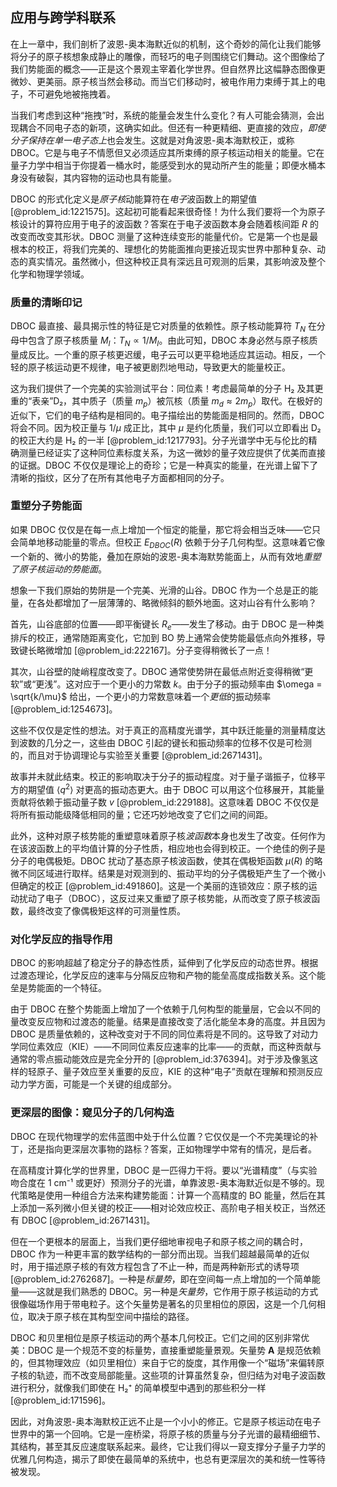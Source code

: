 ## 应用与跨学科联系

在上一章中，我们剖析了波恩-奥本海默近似的机制，这个奇妙的简化让我们能够将分子的原子核想象成静止的雕像，而轻巧的电子则围绕它们舞动。这个图像给了我们势能面的概念——正是这个景观主宰着化学世界。但自然界比这幅静态图像更微妙、更美丽。原子核当然会移动。而当它们移动时，被电作用力束缚于其上的电子，不可避免地被拖拽着。

当我们考虑到这种“拖拽”时，系统的能量会发生什么变化？有人可能会猜测，会出现耦合不同电子态的新项，这确实如此。但还有一种更精细、更直接的效应，*即使分子保持在单一电子态上*也会发生。这就是对角波恩-奥本海默校正，或称 DBOC。它是与电子不情愿但又必须适应其所束缚的原子核运动相关的能量。它在量子力学中相当于你提着一桶水时，能感受到水的晃动所产生的能量；即便水桶本身没有破裂，其内容物的运动也具有能量。

DBOC 的形式化定义是*原子核*动能算符在*电子*波函数上的期望值 [@problem_id:1221575]。这起初可能看起来很奇怪！为什么我们要将一个为原子核设计的算符应用于电子的波函数？答案在于电子波函数本身会随着核间距 $R$ 的改变而改变其形状。DBOC 测量了这种连续变形的能量代价。它是第一个也是最根本的校正，将我们完美的、理想化的势能面推向更接近现实世界中那种复杂、动态的真实情况。虽然微小，但这种校正具有深远且可观测的后果，其影响波及整个化学和物理学领域。

### 质量的清晰印记

DBOC 最直接、最具揭示性的特征是它对质量的依赖性。原子核动能算符 $T_N$ 在分母中包含了原子核质量 $M_I$：$T_N \propto 1/M_I$。由此可知，DBOC 本身必然与原子核质量成反比。一个重的原子核更迟缓，电子云可以更平稳地适应其运动。相反，一个轻的原子核运动更不规律，电子被更剧烈地甩动，导致更大的能量校正。

这为我们提供了一个完美的实验测试平台：同位素！考虑最简单的分子 H₂ 及其更重的“表亲”D₂，其中质子（质量 $m_p$）被氘核（质量 $m_d \approx 2m_p$）取代。在极好的近似下，它们的电子结构是相同的。电子描绘出的势能面是相同的。然而，DBOC 将会不同。因为校正量与 $1/\mu$ 成正比，其中 $\mu$ 是约化质量，我们可以立即看出 D₂ 的校正大约是 H₂ 的一半 [@problem_id:1217793]。分子光谱学中无与伦比的精确测量已经证实了这种同位素标度关系，为这一微妙的量子效应提供了优美而直接的证据。DBOC 不仅仅是理论上的奇珍；它是一种真实的能量，在光谱上留下了清晰的指纹，区分了在所有其他电子方面都相同的分子。

### 重塑分子势能面

如果 DBOC 仅仅是在每一点上增加一个恒定的能量，那它将会相当乏味——它只会简单地移动能量的零点。但校正 $E_{DBOC}(R)$ 依赖于分子几何构型。这意味着它像一个新的、微小的势能，叠加在原始的波恩-奥本海默势能面上，从而有效地*重塑了原子核运动的势能面*。

想象一下我们原始的势阱是一个完美、光滑的山谷。DBOC 作为一个总是正的能量，在各处都增加了一层薄薄的、略微倾斜的额外地面。这对山谷有什么影响？

首先，山谷底部的位置——即平衡键长 $R_e$——发生了移动。由于 DBOC 是一种类排斥的校正，通常随距离变化，它加到 BO 势上通常会使势能最低点向外推移，导致键长略微增加 [@problem_id:222167]。分子变得稍微长了一点！

其次，山谷壁的陡峭程度改变了。DBOC 通常使势阱在最低点附近变得稍微“更软”或“更浅”。这对应于一个更小的力常数 $k$。由于分子的振动频率由 $\omega = \sqrt{k/\mu}$ 给出，一个更小的力常数意味着一个*更低*的振动频率 [@problem_id:1254673]。

这些不仅仅是定性的想法。对于真正的高精度光谱学，其中跃迁能量的测量精度达到波数的几分之一，这些由 DBOC 引起的键长和振动频率的位移不仅是可检测的，而且对于协调理论与实验至关重要 [@problem_id:2671431]。

故事并未就此结束。校正的影响取决于分子的振动程度。对于量子谐振子，位移平方的期望值 $\langle q^2 \rangle$ 对更高的振动态更大。由于 DBOC 可以用这个位移展开，其能量贡献将依赖于振动量子数 $v$ [@problem_id:229188]。这意味着 DBOC 不仅仅是将所有振动能级降低相同的量；它还巧妙地改变了它们之间的间距。

此外，这种对原子核势能的重塑意味着原子核*波函数*本身也发生了改变。任何作为在该波函数上的平均值计算的分子性质，相应地也会得到校正。一个绝佳的例子是分子的电偶极矩。DBOC 扰动了基态原子核波函数，使其在偶极矩函数 $\mu(R)$ 的略微不同区域进行取样。结果是对观测到的、振动平均的分子偶极矩产生了一个微小但确定的校正 [@problem_id:491860]。这是一个美丽的连锁效应：原子核的运动扰动了电子（DBOC），这反过来又重塑了原子核势能，从而改变了原子核波函数，最终改变了像偶极矩这样的可测量性质。

### 对化学反应的指导作用

DBOC 的影响超越了稳定分子的静态性质，延伸到了化学反应的动态世界。根据过渡态理论，化学反应的速率与分隔反应物和产物的能垒高度成指数关系。这个能垒是势能面的一个特征。

由于 DBOC 在整个势能面上增加了一个依赖于几何构型的能量层，它会以不同的量改变反应物和过渡态的能量。结果是直接改变了活化能垒本身的高度。并且因为 DBOC 是质量依赖的，这种改变对于不同的同位素将是不同的。这导致了对动力学同位素效应（KIE）——不同同位素反应速率的比率——的贡献，而这种贡献与通常的零点振动能效应是完全分开的 [@problem_id:376394]。对于涉及像氢这样的轻原子、量子效应至关重要的反应，KIE 的这种“电子”贡献在理解和预测反应动力学方面，可能是一个关键的组成部分。

### 更深层的图像：窥见分子的几何构造

DBOC 在现代物理学的宏伟蓝图中处于什么位置？它仅仅是一个不完美理论的补丁，还是指向更深层次事物的路标？答案，正如物理学中常有的情况，是后者。

在高精度计算化学的世界里，DBOC 是一匹得力干将。要以“光谱精度”（与实验吻合度在 1 cm⁻¹ 或更好）预测分子的光谱，单靠波恩-奥本海默近似是不够的。现代策略是使用一种组合方法来构建势能面：计算一个高精度的 BO 能量，然后在其上添加一系列微小但关键的校正——相对论效应校正、高阶电子相关校正，当然还有 DBOC [@problem_id:2671431]。

但在一个更根本的层面上，当我们更仔细地审视电子和原子核之间的耦合时，DBOC 作为一种更丰富的数学结构的一部分而出现。当我们超越最简单的近似时，用于描述原子核的有效方程包含了不止一种，而是两种新形式的诱导项 [@problem_id:2762687]。一种是*标量势*，即在空间每一点上增加的一个简单能量——这就是我们熟悉的 DBOC。另一种是*矢量势*，它作用于原子核运动的方式很像磁场作用于带电粒子。这个矢量势是著名的贝里相位的原因，这是一个几何相位，取决于原子核在其构型空间中描绘的路径。

DBOC 和贝里相位是原子核运动的两个基本几何校正。它们之间的区别非常优美：DBOC 是一个规范不变的标量势，直接重塑能量景观。矢量势 $\mathbf{A}$ 是规范依赖的，但其物理效应（如贝里相位）来自于它的旋度，其作用像一个“磁场”来偏转原子核的轨迹，而不改变局部能量。这些项的计算虽然复杂，但归结为对电子波函数进行积分，就像我们即使在 H₂⁺ 的简单模型中遇到的那些积分一样 [@problem_id:171596]。

因此，对角波恩-奥本海默校正远不止是一个小小的修正。它是原子核运动在电子世界中的第一个回响。它是一座桥梁，将原子核的质量与分子光谱的最精细细节、其结构，甚至其反应速度联系起来。最终，它让我们得以一窥支撑分子量子力学的优雅几何构造，揭示了即使在最简单的系统中，也总有更深层次的美和统一性等待被发现。